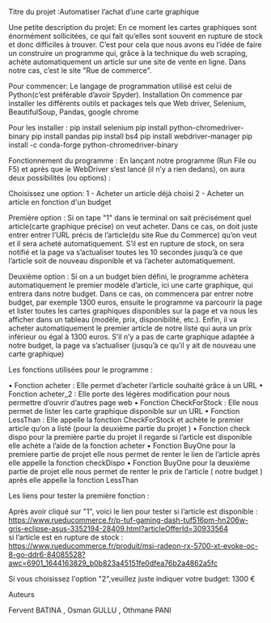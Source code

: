 Titre du projet :Automatiser l’achat d’une carte graphique 

Une petite description du projet:
En ce moment les cartes graphiques sont énormément sollicitées, ce qui fait qu’elles sont souvent en rupture de stock et donc difficiles à trouver.
C’est pour cela que nous avons eu l’idée de faire un construire un programme qui, grâce à la technique du web scraping, achète automatiquement un article sur une site de vente en ligne.
Dans notre cas, c’est le site "Rue de commerce".

Pour commencer:
Le langage de programmation utilisé est celui de Python(c’est préférable d’avoir Spyder).
Installation
On commence par installer les différents outils et packages tels que Web driver, Selenium,  BeautifulSoup, Pandas, google chrome

Pour les installer :
pip install selenium
pip install python-chromedriver-binary
pip install pandas
pip install bs4
pip install webdriver-manager
pip install -c conda-forge python-chromedriver-binary 

Fonctionnement du programme :
En lançant notre programme (Run File ou F5) et après que le WebDriver s’est lancé (il n’y a rien dedans), on aura deux possibilités (ou options) :

Choisissez une option:
1 - Acheter un article déjà choisi
2 - Acheter un article en fonction d'un budget

Première option : Si on tape "1" dans le terminal on sait précisément quel article(carte graphique précise) on veut acheter.
Dans ce cas, on doit juste entrer entrer l’URL précis de l’article(du site Rue du Commerce) qu’on veut et il sera acheté automatiquement.
S’il est en rupture de stock, on sera notifié et la page va s’actualiser toutes les 10 secondes jusqu’à ce que l’article soit de nouveau disponible et va l’acheter automatiquement. 

Deuxième option : Si on a un budget bien défini, le programme achètera automatiquement le premier modèle d’article, ici une carte graphique, qui entrera dans notre budget.
Dans ce cas, on commencera par entrer notre budget, par exemple 1300 euros, ensuite le programme va parcourir la page et lister toutes les cartes graphiques disponibles sur la page et va nous les afficher dans un tableau (modèle, prix, disponibilité, etc.).
Enfin, il va acheter automatiquement le premier article de notre liste qui aura un prix inférieur ou égal à 1300 euros. S’il n’y a pas de carte graphique adaptée à notre budget, la page va s’actualiser (jusqu’à ce qu’il y ait de nouveau une carte graphique)


Les fonctions utilisées pour le programme :

•	Fonction acheter : Elle permet d’acheter l’article souhaité grâce à un URL
•	Fonction acheter_2 : Elle porte des légères modification pour nous permettre d’ouvrir d’autres page web 
•	Fonction CheckForStock : Elle nous permet de lister les carte graphique disponible sur un URL 
•	Fonction LessThan : Elle appelle la fonction CheckForStock et achète le premier article qu’on a listé (pour la deuxième partie du projet )
•	Fonction check dispo pour la première partie du projet il regarde si l’article est disponible elle achète a l’aide de la fonction acheter 
•       Fonction BuyOne pour la premiere partie de projet elle nous permet de renter le lien de l’article après elle appelle la fonction checkDispo 
•       Fonction BuyOne pour la deuxième partie de projet elle nous permet de renter le prix  de l’article ( notre budget ) après elle appelle la fonction LessThan 



Les liens pour tester la première fonction :

Après avoir cliqué sur "1",  voici le lien pour tester si l’article est disponible  : https://www.rueducommerce.fr/p-tuf-gaming-dash-tuf516pm-hn206w-gris-eclipse-asus-3352194-28409.html?articleOfferId=30933564    
si l’article est en rupture de stock : https://www.rueducommerce.fr/produit/msi-radeon-rx-5700-xt-evoke-oc-8-go-ddr6-84085528?awc=6901_1644163829_b0b823a45151fe0dfea76b2a4862a5fc

Si vous choisissez l'option "2",veuillez juste indiquer votre budget: 1300 €


Auteurs

Fervent BATINA , Osman GULLU , Othmane PANI